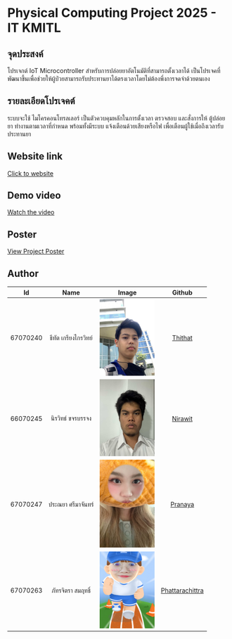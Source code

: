 # Physical Computing Project 2025 - IT KMITL

## จุดประสงค์
โปรเจกต์ IoT Microcontroller สำหรับการปล่อยยาอัตโนมัติที่สามารถตั้งเวลาได้ เป็นโปรเจคที่พัฒนาขึ้นเพื่อช่วยให้ผู้ป่วยสามารถรับประทานยาได้ตรงเวลาโดยไม่ต้องพึ่งการจดจำด้วยตนเอง 

## รายละเอียดโปรเจคต์
ระบบจะใช้ ไมโครคอนโทรลเลอร์ เป็นตัวควบคุมหลักในการตั้งเวลา ตรวจสอบ และสั่งการให้ ตู้ปล่อยยา ทำงานตามเวลาที่กำหนด พร้อมทั้งมีระบบ แจ้งเตือนด้วยเสียงหรือไฟ เพื่อเตือนผู้ใช้เมื่อถึงเวลารับประทานยา

## Website link
[Click to website](https://ungingeiei.github.io/PillMate.github.io/)

## Demo video
[Watch the video](https://www.youtube.com/watch?v=DLU0R32vnR4)

## Poster
[View Project Poster](MATE.pdf)

## Author

 Id       | Name                 | Image       | Github         |
|:---------:|:--------------------:|:-----------------------------------:|:--------------:|
| 67070240 | ธีทัต เกรียงไกรวิทย์     | <img src="website/src/static/67070240.jpg" width="125" height="175"/> | [Thithat](https://github.com/Thithat240) |
| 66070245 | นิรวิทธ์ ขจรบรรจง | <img src="website/src/static/67070245.jpg" width="125" height="175"/> | [Nirawit](https://github.com/Niravit-Kajonbunjong)   |
| 67070247 | ประณยา ศรีมาจันทร์          | <img src="website/src/static/67070247.jpg" width="125" height="200"/> | [Pranaya](https://github.com/ungingeiei)   |
| 67070263 | ภัทรจิตรา สมฤทธิ์         | <img src="website/src/static/67070263.jpg" width="125" height="175"/> | [Phattarachittra](https://github.com/pttcx)   |
